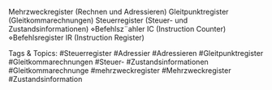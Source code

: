 Mehrzweckregister (Rechnen und Adressieren)
Gleitpunktregister (Gleitkommarechnungen)
Steuerregister (Steuer- und Zustandsinformationen)
⋄Befehlsz¨ahler IC (Instruction Counter)
⋄Befehlsregister IR (Instruction Register)

   Tags & Topics:
   #Steuerregister
   #Adressier
   #Adressieren
   #Gleitpunktregister
   #Gleitkommarechnungen
   #Steuer-
   #Zustandsinformationen
   #Gleitkommarechnunge
   #mehrzweckregister
   #Mehrzweckregister
   #Zustandsinformation